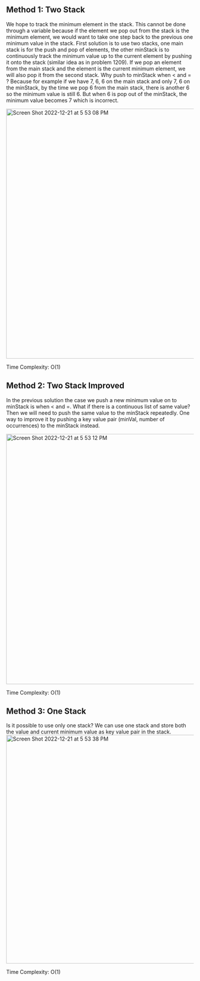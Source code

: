 ## Method 1: Two Stack

We hope to track the minimum element in the stack. This cannot be done through a variable because if the element we pop out from the stack is the minimum
element, we would want to take one step back to the previous one minimum value in the stack. First solution is to use two stacks, one main stack is for 
the push and pop of elements, the other minStack is to continuously track the minimum value up to the current element by pushing it onto the stack (similar idea as in problem 1209). If we pop an element from the main stack and the element is the current minimum element, we will also pop it from the second stack. Why push to minStack when < and = ? Because for example if we have 7, 6, 6 on the main stack and only 7, 6 on the minStack, by the time we pop 6 from the main stack, there is another 6 so the minimum 
value is still 6. But when 6 is pop out of the minStack, the minimum value becomes 7 which is incorrect.

<img width="670" alt="Screen Shot 2022-12-21 at 5 53 08 PM" src="https://user-images.githubusercontent.com/106039830/209025664-cbb3ddd4-3b5a-43e3-90c7-44014f7f873a.png">

Time Complexity: O(1)

## Method 2: Two Stack Improved

In the previous solution the case we push a new minimum value on to minStack is when < and =. What if there is a continuous list of same value? Then we 
will need to push the same value to the minStack repeatedly. One way to improve it by pushing a key value pair (minVal, number of occurrences) to the
minStack instead.

<img width="671" alt="Screen Shot 2022-12-21 at 5 53 12 PM" src="https://user-images.githubusercontent.com/106039830/209025719-3856f27e-02e8-4baf-9ebb-595acfa20123.png">


Time Complexity: O(1)

## Method 3: One Stack

Is it possible to use only one stack? We can use one stack and store both the value and current minimum value as key value pair in the stack. 
<img width="613" alt="Screen Shot 2022-12-21 at 5 53 38 PM" src="https://user-images.githubusercontent.com/106039830/209025633-40f510f6-8452-46b4-bafc-10225b50f091.png">



Time Complexity: O(1)
